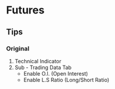 # Futures

## Tips

### Original

1. Technical Indicator
2. Sub - Trading Data Tab
   - Enable O.I. (Open Interest)
   - Enable L.S Ratio (Long/Short Ratio)

<!--
Size is the sum of order contracts at that price.
Total is the sum of all previous sizes.
-->
